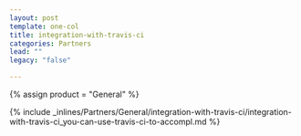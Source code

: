 ```yaml
---
layout: post
template: one-col
title: integration-with-travis-ci
categories: Partners
lead: ""
legacy: "false"

---
```

{% assign product = "General" %}

{% include _inlines/Partners/General/integration-with-travis-ci/integration-with-travis-ci_you-can-use-travis-ci-to-accompl.md %}
